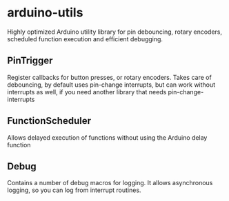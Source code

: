 # arduino-utils
Highly optimized Arduino utility library for pin debouncing, rotary encoders, scheduled function execution and efficient debugging.

## PinTrigger
Register callbacks for button presses, or rotary encoders. Takes care of debouncing, by default uses pin-change interrupts, but can work without interrupts as well, if you need another library that needs pin-change-interrupts

## FunctionScheduler
Allows delayed execution of functions without using the Arduino delay function 

## Debug
Contains a number of debug macros for logging. It allows asynchronous logging, so you can log from interrupt routines.

